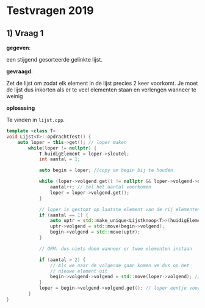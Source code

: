 # Testvragen 2019

## 1) Vraag 1

**gegeven**:

een stijgend gesorteerde gelinkte lijst.

**gevraagd**:

Zet de lijst om zodat elk element in de lijst precies 2 keer voorkomt.
Je moet de lijst dus inkorten als er te veel elementen staan en
verlengen wanneer te weinig

**oplosssing**

Te vinden in `lijst.cpp`.

```cpp
template <class T>
void Lijst<T>::opdrachtTest() {
    auto loper = this->get(); // loper maken
        while(loper != nullptr) {
            T huidigElement = loper->sleutel;
            int aantal = 1;

            auto begin = loper; //copy om begin bij te houden

            while (loper->volgend.get() != nullptr && loper->volgend->sleutel == huidigElement) {
                aantal++; // tel het aantal voorkomen
                loper = loper->volgend.get();
            }

            // loper is gestopt op laatste element van de rij elementen
            if (aantal == 1) {
                auto uptr = std::make_unique<Lijstknoop<T>>(huidigElement);
                uptr->volgend = std::move(begin->volgend);
                begin->volgend = std::move(uptr);
            }

            // OPM: dus niets doen wanneer er twee elementen instaan

            if (aantal > 2) {
                // Als we naar de volgende gaan komen we dus op het
                // nieuwe element uit
                begin->volgend->volgend = std::move(loper->volgend); // skip de andere elementen
            }
            loper = begin->volgend->volgend.get(); // loper eentje vooruit zetten
        }
}
```

